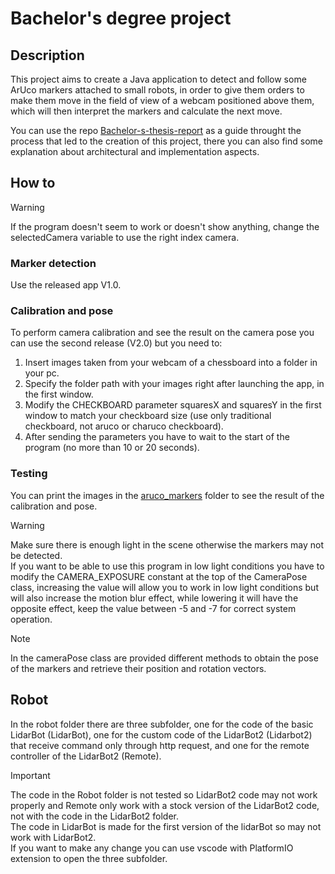 # Bachelor's degree project
## Description
This project aims to create a Java application to detect and follow some ArUco markers attached to small robots, in order to give them 
orders to make them move in the field of view of a webcam positioned above them, which will then interpret the markers and calculate the next move.

You can use the repo [Bachelor-s-thesis-report](https://github.com/LorenzoBacchini/Bachelor-s-thesis-report.git) as a guide throught the process that led to the creation of this project,
there you can also find some explanation about architectural and implementation aspects.

## How to
> [!WARNING]
> If the program doesn't seem to work or doesn't show anything, change the selectedCamera variable to use the right index camera.
### Marker detection
Use the released app V1.0.</br>

### Calibration and pose
To perform camera calibration and see the result on the camera pose you can use the second release (V2.0) but you need to:
1. Insert images taken from your webcam of a chessboard into a folder in your pc.
2. Specify the folder path with your images right after launching the app, in the first window.
3. Modify the CHECKBOARD parameter squaresX and squaresY in the first window to match your checkboard size (use only traditional checkboard, not aruco or charuco checkboard).
4. After sending the parameters you have to wait to the start of the program (no more than 10 or 20 seconds).

### Testing
You can print the images in the [aruco_markers](aruco_markers) folder to see the result of the calibration and pose.

> [!WARNING]
> Make sure there is enough light in the scene otherwise the markers may not be detected. </br>
> If you want to be able to use this program in low light conditions you have to modify the CAMERA_EXPOSURE constant at the top of the CameraPose class, increasing the value will allow you to work in low light conditions but will also increase the motion blur effect, while lowering it will have the opposite effect, keep the value between -5 and -7 for correct system operation.

> [!NOTE]
> In the cameraPose class are provided different methods to obtain the pose of the markers and retrieve their position and rotation vectors.


## Robot
In the robot folder there are three subfolder, one for the code of the basic LidarBot (LidarBot), one for the custom code of the LidarBot2 (Lidarbot2) that receive command only through http request, and one for the remote controller of the LidarBot2 (Remote).

> [!IMPORTANT]
> The code in the Robot folder is not tested so LidarBot2 code may not work properly and Remote only work with a stock version of the LidarBot2 code, not with the code in the LidarBot2 folder. </br>
> The code in LidarBot is made for the first version of the lidarBot so may not work with LidarBot2. </br>
> If you want to make any change you can use vscode with PlatformIO extension to open the three subfolder.
